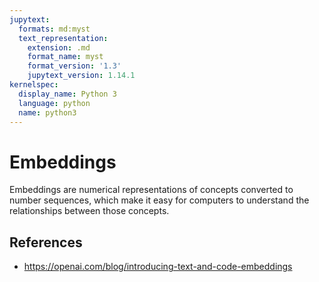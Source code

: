 ```yaml
---
jupytext:
  formats: md:myst
  text_representation:
    extension: .md
    format_name: myst
    format_version: '1.3'
    jupytext_version: 1.14.1
kernelspec:
  display_name: Python 3
  language: python
  name: python3
---
```


# Embeddings

Embeddings are numerical representations of concepts converted to number sequences, which make it easy for computers to understand the relationships between those concepts.

## References
* https://openai.com/blog/introducing-text-and-code-embeddings
